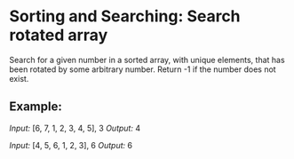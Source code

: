 # Sorting and Searching: Search rotated array

Search for a given number in a sorted array, with unique elements, that has been rotated by some arbitrary number. Return -1 if the number does not exist.

## Example:
*Input:* [6, 7, 1, 2, 3, 4, 5], 3 
*Output:* 4

*Input:* [4, 5, 6, 1, 2, 3], 6
*Output:* 6
